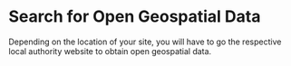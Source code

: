 # Search for Open Geospatial Data

Depending on the location of your site, you will have to go the respective local authority website to obtain open geospatial data.
